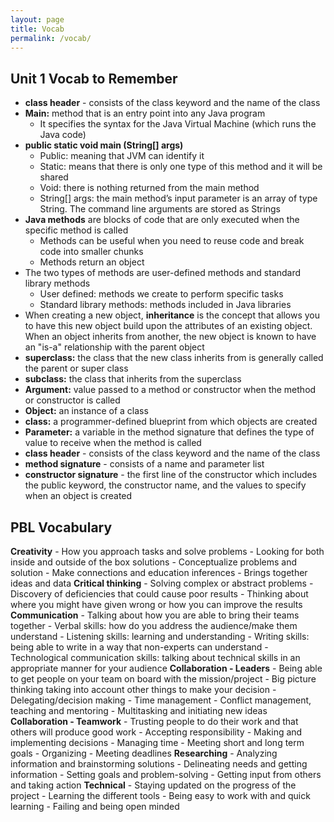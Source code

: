 ```yaml
---
layout: page
title: Vocab
permalink: /vocab/
---
```


## Unit 1 Vocab to Remember
- **class header** - consists of the class keyword and the name of the class
- **Main:** method that is an entry point into any Java program
    - It specifies the syntax for the Java Virtual Machine (which runs the Java code) 
- **public static void main (String[] args)**
    - Public: meaning that JVM can identify it
    - Static: means that there is only one type of this method and it will be shared
    - Void: there is nothing returned from the main method
    - String[] args: the main method’s input parameter is an array of type String. The command line arguments are stored as Strings 
- **Java methods** are blocks of code that are only executed when the specific method is called
    - Methods can be useful when you need to reuse code and break code into smaller chunks
    - Methods return an object
- The two types of methods are user-defined methods and standard library methods
    - User defined: methods we create to perform specific tasks
    - Standard library methods: methods included in Java libraries
- When creating a new object, **inheritance** is the concept that allows you to have this new object build upon the attributes of an existing object. When an object inherits from another, the new object is known to have an "is-a" relationship with the parent object
- **superclass:** the class that the new class inherits from is generally called the parent or super class 
- **subclass:** the class that inherits from the superclass 
- **Argument:** value passed to a method or constructor when the method or constructor is called
- **Object:** an instance of a class
- **class:** a programmer-defined blueprint from which objects are created
- **Parameter:** a variable in the method signature that defines the type of value to receive when the method is called
- **class header** - consists of the class keyword and the name of the class
- **method signature** - consists of a name and parameter list
- **constructor signature** - the first line of the constructor which includes the public keyword, the constructor name, and the values to specify when an object is created

## PBL Vocabulary
**Creativity**
    - How you approach tasks and solve problems
    - Looking for both inside and outside of the box solutions 
    - Conceptualize problems and solution
    - Make connections and education inferences
    - Brings together ideas and data
**Critical thinking**
    - Solving complex or abstract problems
    - Discovery of deficiencies that could cause poor results
    - Thinking about where you might have given wrong or how you can improve the results
**Communication**
    - Talking about how you are able to bring their teams together
    - Verbal skills: how do you address the audience/make them understand
    - Listening skills: learning and understanding
    - Writing skills: being able to write in a way that non-experts can understand
    - Technological communication skills: talking about technical skills in an appropriate manner for your audience
**Collaboration - Leaders**
    - Being able to get people on your team on board with the mission/project
    - Big picture thinking  taking into account other things to make your decision
    - Delegating/decision making
    - Time management
    - Conflict management, teaching and mentoring
    - Multitasking and initiating new ideas
**Collaboration - Teamwork**
    - Trusting people to do their work and that others will produce good work
    - Accepting responsibility 
    - Making and implementing decisions
    - Managing time
    - Meeting short and long term goals
    - Organizing 
    - Meeting deadlines
**Researching**
    - Analyzing information and brainstorming solutions
    - Delineating needs and getting information
    - Setting goals and problem-solving
    - Getting input from others and taking action
**Technical**
    - Staying updated on the progress of the project
    - Learning the different tools
    - Being easy to work with and quick learning
    - Failing and being open minded